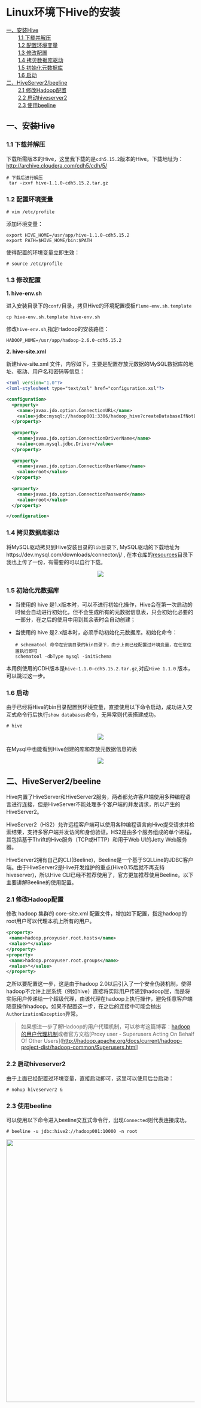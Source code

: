 # Linux环境下Hive的安装

<nav>
<a href="#一安装Hive">一、安装Hive</a><br/>
&nbsp;&nbsp;&nbsp;&nbsp;&nbsp;&nbsp;&nbsp;&nbsp;<a href="#11-下载并解压">1.1 下载并解压</a><br/>
&nbsp;&nbsp;&nbsp;&nbsp;&nbsp;&nbsp;&nbsp;&nbsp;<a href="#12-配置环境变量">1.2 配置环境变量</a><br/>
&nbsp;&nbsp;&nbsp;&nbsp;&nbsp;&nbsp;&nbsp;&nbsp;<a href="#13-修改配置">1.3 修改配置</a><br/>
&nbsp;&nbsp;&nbsp;&nbsp;&nbsp;&nbsp;&nbsp;&nbsp;<a href="#14-拷贝数据库驱动">1.4 拷贝数据库驱动</a><br/>
&nbsp;&nbsp;&nbsp;&nbsp;&nbsp;&nbsp;&nbsp;&nbsp;<a href="#15-初始化元数据库">1.5 初始化元数据库</a><br/>
&nbsp;&nbsp;&nbsp;&nbsp;&nbsp;&nbsp;&nbsp;&nbsp;<a href="#16-启动">1.6 启动</a><br/>
<a href="#二HiveServer2beeline">二、HiveServer2/beeline</a><br/>
&nbsp;&nbsp;&nbsp;&nbsp;&nbsp;&nbsp;&nbsp;&nbsp;<a href="#21-修改Hadoop配置">2.1 修改Hadoop配置</a><br/>
&nbsp;&nbsp;&nbsp;&nbsp;&nbsp;&nbsp;&nbsp;&nbsp;<a href="#22-启动hiveserver2">2.2 启动hiveserver2</a><br/>
&nbsp;&nbsp;&nbsp;&nbsp;&nbsp;&nbsp;&nbsp;&nbsp;<a href="#23-使用beeline">2.3 使用beeline</a><br/>
</nav>

## 一、安装Hive

### 1.1 下载并解压

下载所需版本的Hive，这里我下载的是`cdh5.15.2`版本的Hive。下载地址为：http://archive.cloudera.com/cdh5/cdh/5/

```shell
# 下载后进行解压
 tar -zxvf hive-1.1.0-cdh5.15.2.tar.gz
```

### 1.2 配置环境变量

```shell
# vim /etc/profile
```

添加环境变量：

```shell
export HIVE_HOME=/usr/app/hive-1.1.0-cdh5.15.2
export PATH=$HIVE_HOME/bin:$PATH
```

使得配置的环境变量立即生效：

```shell
# source /etc/profile
```

### 1.3 修改配置

**1. hive-env.sh**

进入安装目录下的`conf/`目录，拷贝Hive的环境配置模板`flume-env.sh.template`

```shell
cp hive-env.sh.template hive-env.sh
```

修改`hive-env.sh`,指定Hadoop的安装路径：

```shell
HADOOP_HOME=/usr/app/hadoop-2.6.0-cdh5.15.2
```

**2. hive-site.xml**

新建hive-site.xml 文件，内容如下，主要是配置存放元数据的MySQL数据库的地址、驱动、用户名和密码等信息：

```xml
<?xml version="1.0"?>
<?xml-stylesheet type="text/xsl" href="configuration.xsl"?>

<configuration>
  <property>
    <name>javax.jdo.option.ConnectionURL</name>
    <value>jdbc:mysql://hadoop001:3306/hadoop_hive?createDatabaseIfNotExist=true</value>
  </property>
  
  <property>
    <name>javax.jdo.option.ConnectionDriverName</name>
    <value>com.mysql.jdbc.Driver</value>
  </property>
  
  <property>
    <name>javax.jdo.option.ConnectionUserName</name>
    <value>root</value>
  </property>
  
  <property>
    <name>javax.jdo.option.ConnectionPassword</name>
    <value>root</value>
  </property>

</configuration>
```



### 1.4 拷贝数据库驱动

将MySQL驱动拷贝到Hive安装目录的`lib`目录下, MySQL驱动的下载地址为https://dev.mysql.com/downloads/connector/j/  , 在本仓库的[resources](https://github.com/heibaiying/BigData-Notes/tree/master/resources)目录下我也上传了一份，有需要的可以自行下载。

<div align="center"> <img  src="https://github.com/heibaiying/BigData-Notes/blob/master/pictures/hive-mysql.png"/> </div>



### 1.5 初始化元数据库

+ 当使用的 hive 是1.x版本时，可以不进行初始化操作，Hive会在第一次启动的时候会自动进行初始化，但不会生成所有的元数据信息表，只会初始化必要的一部分，在之后的使用中用到其余表时会自动创建；

+ 当使用的 hive 是2.x版本时，必须手动初始化元数据库。初始化命令：

  ```shell
  # schematool 命令在安装目录的bin目录下，由于上面已经配置过环境变量，在任意位置执行即可
  schematool -dbType mysql -initSchema
  ```

本用例使用的CDH版本是`hive-1.1.0-cdh5.15.2.tar.gz`,对应`Hive 1.1.0` 版本，可以跳过这一步。

### 1.6 启动

由于已经将Hive的bin目录配置到环境变量，直接使用以下命令启动，成功进入交互式命令行后执行`show databases`命令，无异常则代表搭建成功。

```shell
# hive
```

<div align="center"> <img  src="https://github.com/heibaiying/BigData-Notes/blob/master/pictures/hive-install-2.png"/> </div>

在Mysql中也能看到Hive创建的库和存放元数据信息的表

<div align="center"> <img  src="https://github.com/heibaiying/BigData-Notes/blob/master/pictures/hive-mysql-tables.png"/> </div>



## 二、HiveServer2/beeline

Hive内置了HiveServer和HiveServer2服务，两者都允许客户端使用多种编程语言进行连接，但是HiveServer不能处理多个客户端的并发请求，所以产生的HiveServer2。

HiveServer2（HS2）允许远程客户端可以使用各种编程语言向Hive提交请求并检索结果，支持多客户端并发访问和身份验证。HS2是由多个服务组成的单个进程，其包括基于Thrift的Hive服务（TCP或HTTP）和用于Web UI的Jetty Web服务器。

 HiveServer2拥有自己的CLI(Beeline)，Beeline是一个基于SQLLine的JDBC客户端。由于HiveServer2是Hive开发维护的重点(Hive0.15后就不再支持hiveserver)，所以Hive CLI已经不推荐使用了，官方更加推荐使用Beeline。以下主要讲解Beeline的使用配置。



### 2.1 修改Hadoop配置

修改 hadoop 集群的 core-site.xml 配置文件，增加如下配置，指定hadoop的root用户可以代理本机上所有的用户。

```xml
<property>
 <name>hadoop.proxyuser.root.hosts</name>
 <value>*</value>
</property>
<property>
 <name>hadoop.proxyuser.root.groups</name>
 <value>*</value>
</property>
```

之所以要配置这一步，这是由于hadoop 2.0以后引入了一个安全伪装机制，使得hadoop不允许上层系统（例如hive）直接将实际用户传递到hadoop层，而是将实际用户传递给一个超级代理，由该代理在hadoop上执行操作，避免任意客户端随意操作hadoop。如果不配置这一步，在之后的连接中可能会抛出`AuthorizationException`异常。

>如果想进一步了解Hadoop的用户代理机制，可以参考这篇博客：[hadoop的用户代理机制]([https://blog.csdn.net/u012948976/article/details/49904675#%E5%AE%98%E6%96%B9%E6%96%87%E6%A1%A3%E8%A7%A3%E8%AF%BB](https://blog.csdn.net/u012948976/article/details/49904675#官方文档解读))或者官方文档[Proxy user - Superusers Acting On Behalf Of Other Users](http://hadoop.apache.org/docs/current/hadoop-project-dist/hadoop-common/Superusers.html)



### 2.2 启动hiveserver2

由于上面已经配置过环境变量，直接启动即可，这里可以使用后台启动：

```shell
# nohup hiveserver2 &
```



### 2.3 使用beeline

可以使用以下命令进入beeline交互式命令行，出现`Connected`则代表连接成功。

```shell
# beeline -u jdbc:hive2://hadoop001:10000 -n root
```

<div align="center"> <img width='700px' src="https://github.com/heibaiying/BigData-Notes/blob/master/pictures/hive-beeline-cli.png"/> </div>